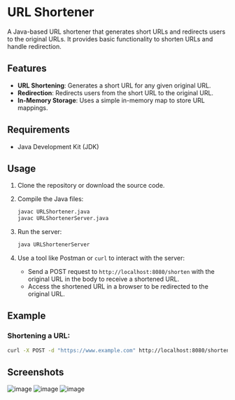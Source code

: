 # URL Shortener

A Java-based URL shortener that generates short URLs and redirects users to the original URLs. It provides basic functionality to shorten URLs and handle redirection.

## Features

- **URL Shortening**: Generates a short URL for any given original URL.
- **Redirection**: Redirects users from the short URL to the original URL.
- **In-Memory Storage**: Uses a simple in-memory map to store URL mappings.

## Requirements

- Java Development Kit (JDK)

## Usage

1. Clone the repository or download the source code.
2. Compile the Java files:
   
    ```bash
    javac URLShortener.java
    javac URLShortenerServer.java
    ```

3. Run the server:

    ```bash
    java URLShortenerServer
    ```

4. Use a tool like Postman or `curl` to interact with the server:
   - Send a POST request to `http://localhost:8080/shorten` with the original URL in the body to receive a shortened URL.
   - Access the shortened URL in a browser to be redirected to the original URL.

## Example

### Shortening a URL:
```bash
curl -X POST -d "https://www.example.com" http://localhost:8080/shorten
```

## Screenshots

![image](https://github.com/user-attachments/assets/014c1211-deda-4c34-91e7-037476c7b4d5)
![image](https://github.com/user-attachments/assets/4834ee34-6573-446d-84b2-aabec86677e4)
![image](https://github.com/user-attachments/assets/4fb2f7bc-f693-464b-b0cd-b5fd8c051127)

